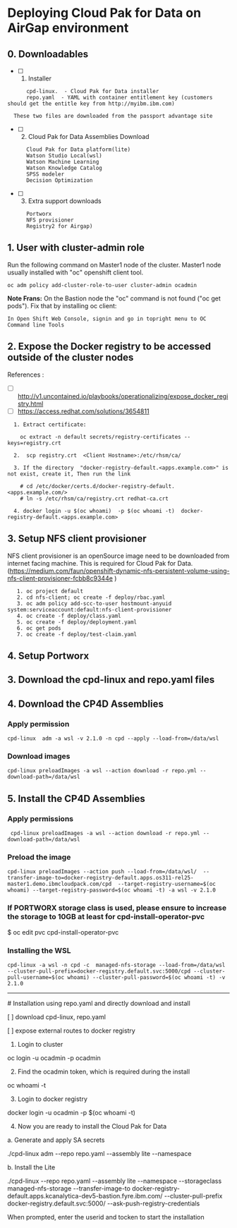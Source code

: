 # Deploying Cloud Pak for Data on AirGap environment

## 0. Downloadables

* [ ] 1. Installer
```
      cpd-linux.  - Cloud Pak for Data installer
      repo.yaml  - YAML with container entitlement key (customers should get the entitle key from http://myibm.ibm.com)
```
      These two files are downloaded from the passport advantage site

* [ ] 2. Cloud Pak for Data Assemblies Download
```   
      Cloud Pak for Data platform(lite)
      Watson Studio Local(wsl)
      Watson Machine Learning
      Watson Knowledge Catalog
      SPSS modeler
      Decision Optimization
```

* [ ] 3. Extra support downloads

```
      Portworx
      NFS provisioner
      Registry2 for Airgap)
```


## 1. User with cluster-admin role

Run the following command on Master1 node of the cluster. Master1 node usually installed with "oc" openshift client tool.

```oc adm policy add-cluster-role-to-user cluster-admin ocadmin```

<b>Note Frans:</b> On the Bastion node the "oc" command is not found ("oc get pods"). Fix that by installing oc client:

```In Open Shift Web Console, signin and go in topright menu to OC Command line Tools```



## 2. Expose the Docker registry to be accessed outside of the cluster nodes
   References : 
   
* [ ]    http://v1.uncontained.io/playbooks/operationalizing/expose_docker_registry.html
* [ ]    https://access.redhat.com/solutions/3654811
```
  1. Extract certificate:

    oc extract -n default secrets/registry-certificates --keys=registry.crt
   
  2.  scp registry.crt  <Client Hostname>:/etc/rhsm/ca/
  
  3. If the directory  "docker-registry-default.<apps.example.com>" is not exist, create it, Then run the link
  
    # cd /etc/docker/certs.d/docker-registry-default.<apps.example.com/>
    # ln -s /etc/rhsm/ca/registry.crt redhat-ca.crt
    
  4. docker login -u $(oc whoami)  -p $(oc whoami -t)  docker-registry-default.<apps.example.com>
  ```
 
 ## 3. Setup NFS client provisioner
 
NFS client provisioner is an openSource image need to be downloaded from internet facing machine.  This is required for Cloud Pak for Data.  (https://medium.com/faun/openshift-dynamic-nfs-persistent-volume-using-nfs-client-provisioner-fcbb8c9344e )

 
       1. oc project default
       2. cd nfs-client; oc create -f deploy/rbac.yaml
       3. oc adm policy add-scc-to-user hostmount-anyuid system:serviceaccount:default:nfs-client-provisioner
       4. oc create -f deploy/class.yaml
       5. oc create -f deploy/deployment.yaml
       6. oc get pods
       7. oc create -f deploy/test-claim.yaml
       
 ## 4. Setup Portworx
 


 
 ## 3. Download the cpd-linux and repo.yaml files
 
 ## 4. Download the CP4D Assemblies
 
 ### Apply permission
 ```
 cpd-linux  adm -a wsl -v 2.1.0 -n cpd --apply --load-from=/data/wsl
 ```
 
 ### Download images
 ```
 cpd-linux preloadImages -a wsl --action download -r repo.yml --download-path=/data/wsl
 ```
 
 ## 5. Install the CP4D Assemblies
 
 ### Apply permissions
 ```
  cpd-linux preloadImages -a wsl --action download -r repo.yml --download-path=/data/wsl
 ```
 ### Preload the image 
  ```
  cpd-linux preloadImages --action push --load-from=/data/wsl/  --transfer-image-to=docker-registry-default.apps.os311-rel25-master1.demo.ibmcloudpack.com/cpd  --target-registry-username=$(oc whoami) --target-registry-password=$(oc whoami -t) -a wsl -v 2.1.0
  ```
  
 ### If PORTWORX storage class is used, please ensure to increase the storage to 10GB at least for cpd-install-operator-pvc
 $ oc edit pvc cpd-install-operator-pvc
 
 ### Installing the WSL
 
 ```
 cpd-linux -a wsl -n cpd -c  managed-nfs-storage --load-from=/data/wsl  --cluster-pull-prefix=docker-registry.default.svc:5000/cpd --cluster-pull-username=$(oc whoami) --cluster-pull-password=$(oc whoami -t) -v 2.1.0
 ```
 
<hr>
# Installation using repo.yaml and directly download and install

[ ] download cpd-linux, repo.yaml

[ ] expose external routes to docker registry


1. Login to cluster
   
oc login -u ocadmin -p ocadmin <url>

2. Find the ocadmin token, which is required during the install

oc whoami -t

3. Login to docker registry

docker login -u ocadmin -p $(oc whoami -t) <registry url>
      
4. Now you are ready to install the Cloud Pak for Data

a. Generate and apply SA secrets

./cpd-linux  adm --repo repo.yaml --assembly lite --namespace <namespace>
      
b. Install the Lite

./cpd-linux  --repo repo.yaml --assembly lite --namespace <namespace>  --storageclass managed-nfs-storage --transfer-image-to docker-registry-default.apps.kcanalytica-dev5-bastion.fyre.ibm.com/<namespace> --cluster-pull-prefix docker-registry.default.svc:5000/<namespace> --ask-push-registry-credentials
      
When prompted, enter the userid and tocken to start the installation
